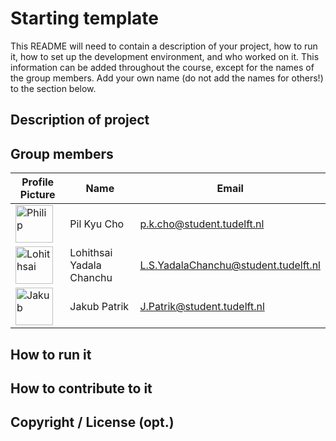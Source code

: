 # Starting template

This README will need to contain a description of your project, how to run it, how to set up the development environment, and who worked on it.
This information can be added throughout the course, except for the names of the group members.
Add your own name (do not add the names for others!) to the section below.

## Description of project

## Group members

| Profile Picture | Name | Email |
|---|---|---|
| <a href="https://imgbb.com/"><img src="https://i.ibb.co/7VSxGDk/Capture.png" alt="Philip" border="0" height=60></a> | Pil Kyu Cho | p.k.cho@student.tudelft.nl|
| <a href="https://imgbb.com/"><img src="https://i.ibb.co/RCYJ2zR/Lohithsai.jpg" alt="Lohithsai" border="0" height=60></a> | Lohithsai Yadala Chanchu | L.S.YadalaChanchu@student.tudelft.nl|
| <a href="https://tinyurl.com/jakubpatrik"><img src="https://tinyurl.com/jakubpatrik" alt="Jakub" border="0" height=60></a> | Jakub Patrik | J.Patrik@student.tudelft.nl|


<!-- Instructions (remove once assignment has been completed -->
<!-- - Add (only!) your own name to the table above (use Markdown formatting) -->
<!-- - Mention your *student* email address -->
<!-- - Preferably add a recognizable photo, otherwise add your GitLab photo -->
<!-- - (please make sure the photos have the same size) --> 

## How to run it

## How to contribute to it

## Copyright / License (opt.)
